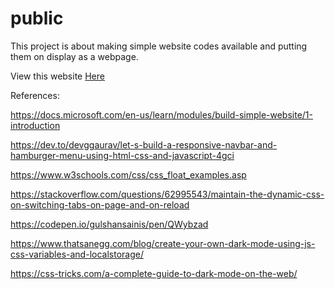 # public
This project is about making simple website codes available and putting them on display as a webpage.

View this website <a href="https://dev.rebekahflora.com/about.html">Here</a>

References:

<a href="https://docs.microsoft.com/en-us/learn/modules/build-simple-website/1-introduction">https://docs.microsoft.com/en-us/learn/modules/build-simple-website/1-introduction</a>

<a href="https://dev.to/devggaurav/let-s-build-a-responsive-navbar-and-hamburger-menu-using-html-css-and-javascript-4gci">https://dev.to/devggaurav/let-s-build-a-responsive-navbar-and-hamburger-menu-using-html-css-and-javascript-4gci</a>

<a href="https://www.w3schools.com/css/css_float_examples.asp">https://www.w3schools.com/css/css_float_examples.asp</a>

<a href="https://stackoverflow.com/questions/62995543/maintain-the-dynamic-css-on-switching-tabs-on-page-and-on-reload">https://stackoverflow.com/questions/62995543/maintain-the-dynamic-css-on-switching-tabs-on-page-and-on-reload</a>

<a href="https://codepen.io/gulshansainis/pen/QWybzad">https://codepen.io/gulshansainis/pen/QWybzad</a>

<a href="https://www.thatsanegg.com/blog/create-your-own-dark-mode-using-js-css-variables-and-localstorage/">https://www.thatsanegg.com/blog/create-your-own-dark-mode-using-js-css-variables-and-localstorage/</a>

<a href="https://css-tricks.com/a-complete-guide-to-dark-mode-on-the-web/">https://css-tricks.com/a-complete-guide-to-dark-mode-on-the-web/</a>
